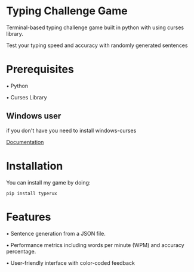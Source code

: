 # Typing Challenge Game
Terminal-based typing challenge game built in python with using curses library.

Test your typing speed and accuracy with randomly generated sentences

# Prerequisites
  • Python 
  
  • Curses Library 
  ## Windows user
  if you don't have you need to install windows-curses

  [Documentation](https://example.com/docs) 
# Installation
 You can install my game by doing:


    pip install typerux
# Features

 • Sentence generation from a JSON file.

 • Performance metrics including words per minute (WPM) and accuracy percentage.
 
 • User-friendly interface with color-coded feedback
  
